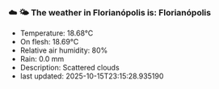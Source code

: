 ### ☁️ 🌤️  The weather in Florianópolis is: Florianópolis

- Temperature: 18.68°C
- On flesh: 18.69°C
- Relative air humidity: 80%
- Rain: 0.0 mm
- Description: Scattered clouds
- last updated: 2025-10-15T23:15:28.935190
